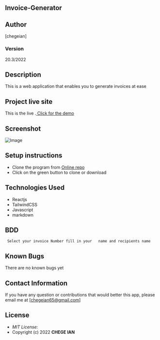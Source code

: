 ## Invoice-Generator
## Author
[chegeian]

### Version
20.3/2022

## Description

This is a web application that enables you to generate invoices at ease

## Project live site
  This is the live .[ Click for the demo]()

## Screenshot
  ![Image](/images/pizza.png)

## Setup instructions
* Clone the program from [Online repo]()
* Click on the green button to clone or download


## Technologies Used

* Reactjs
* TailwindCSS
* Javascript
* markdown


## BDD

     Select your invoice Number fill in your   name and recipients name 

## Known Bugs

There are no known bugs yet

## Contact Information 

If you have any question or contributions that would better this app, please email me at [chegeian65@gmail.com]

## License
* *MIT License:*
* Copyright (c) 2022 **CHEGE IAN**